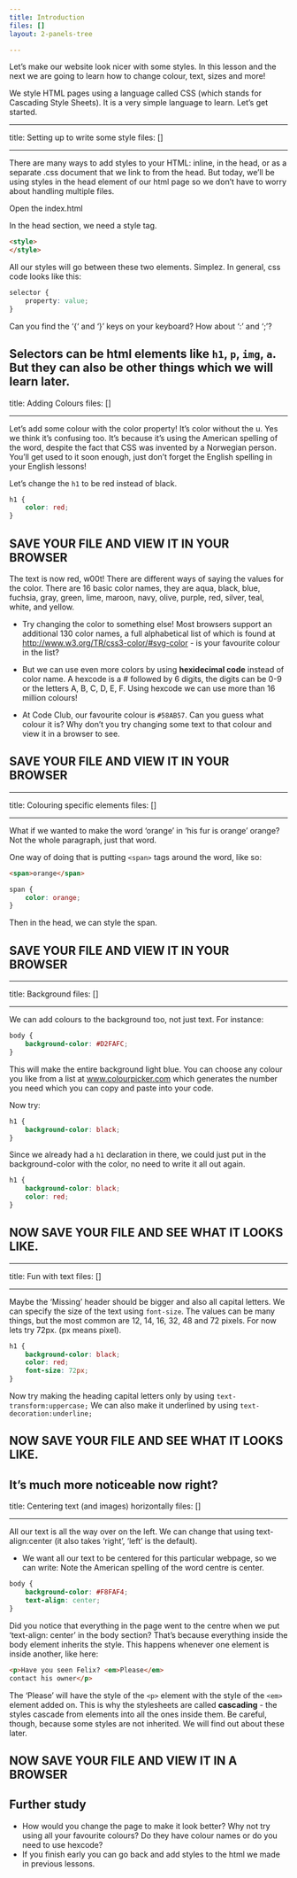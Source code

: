 ```yaml
---
title: Introduction
files: []
layout: 2-panels-tree

---
```

Let’s make our website look nicer with some styles. In this lesson and the next we are going to learn how to change colour, text, sizes and more!

We style HTML pages using a language called CSS (which stands for Cascading Style Sheets). It is a very simple language to learn. Let’s get started.

---
title: Setting up to write some style
files: []

---
There are many ways to add styles to your HTML: inline, in the head, or as a separate .css document that we link to from the head. But today, we’ll be using styles in the head element of our html page so we don’t have to worry about handling multiple files.

Open the index.html

In the head section, we need a style tag.

```html
<style>
</style>
```

All our styles will go between these two elements. Simplez. In general, css code looks like this:

```css
selector {
    property: value;
}
```

Can you find the ‘{‘ and ‘}’ keys on your keyboard?
How about ‘:’ and ‘;’?

Selectors can be html elements like `h1`, `p`, `img`, `a`. But they can also be other things which we will learn later.
---
title: Adding Colours
files: []

---
Let’s add some colour with the color property! It’s color without the u. Yes we think it’s confusing too. It’s because it’s using the American spelling of the word, despite the fact that CSS was invented by a Norwegian person. You’ll get used to it soon enough, just don’t forget the English spelling in your English lessons!

Let’s change the `h1` to be red instead of black.

```css
h1 {
    color: red;
}
```

## SAVE YOUR FILE AND VIEW IT IN YOUR BROWSER

The text is now red, w00t! There are different ways of saying the values for the color. There are 16 basic color names, they are aqua, black, blue, fuchsia, gray, green, lime, maroon, navy, olive, purple, red, silver, teal, white, and yellow.

* Try changing the color to something else!
Most browsers support an additional 130 color names, a full alphabetical list of which is found at http://www.w3.org/TR/css3-color/#svg-color - is your favourite colour in the list?

* But we can use even more colors by using **hexidecimal code** instead of color name. A hexcode is a # followed by 6 digits, the digits can be 0-9 or the letters A, B, C, D, E, F. Using hexcode we can use more than 16 million colours!

* At Code Club, our favourite colour is `#58AB57`. Can you guess what colour it is? Why don’t you try changing some text to that colour and view it in a browser to see.

## SAVE YOUR FILE AND VIEW IT IN YOUR BROWSER
---
title: Colouring specific elements
files: []

---
What if we wanted to make the word ‘orange’ in ‘his fur is orange’ orange? Not the whole paragraph, just that word.

One way of doing that is putting `<span>` tags around the word, like so:

```html
<span>orange</span>
```

```css
span {
    color: orange;
}
```

Then in the head, we can style the span.

## SAVE YOUR FILE AND VIEW IT IN YOUR BROWSER
---
title: Background
files: []

---
We can add colours to the background too, not just text. For instance:

```css
body {
    background-color: #D2FAFC;
}
```

This will make the entire background light blue. You can choose any colour you like from a list at www.colourpicker.com which generates the number you need which you can copy and paste into your code.

Now try:

```css
h1 {
    background-color: black;
}
```

Since we already had a `h1` declaration in there, we could just put in the background-color with the color, no need to write it all out again.

```css
h1 {
    background-color: black;
    color: red;
}
```

## NOW SAVE YOUR FILE AND SEE WHAT IT LOOKS LIKE.
---
title: Fun with text
files: []

---
Maybe the ‘Missing’ header should be bigger and also all capital letters. We can specify the size of the text using `font-size`. The values can be many things, but the most common are 12, 14, 16, 32, 48 and 72 pixels. For now lets try 72px. (px means pixel).

```css
h1 {
    background-color: black;
    color: red;
    font-size: 72px;
}
```

Now try making the heading capital letters only by using `text-transform:uppercase;` We can also make it underlined by using `text-decoration:underline;`

## NOW SAVE YOUR FILE AND SEE WHAT IT LOOKS LIKE.

It’s much more noticeable now right?
---
title: Centering text (and images) horizontally
files: []

---
All our text is all the way over on the left. We can change that using text-align:center (it also takes ‘right’, ‘left’ is the default).

* We want all our text to be centered for this particular webpage, so we can write: Note the American spelling of the word centre is center.

```css
body {
    background-color: #F8FAF4;
    text-align: center;
}
```
Did you notice that everything in the page went to the centre when we put ‘text-align: center’ in the body section? That’s because everything inside the body element inherits the style. This happens whenever one element is inside another, like here:

```html
<p>Have you seen Felix? <em>Please</em> 
contact his owner</p>
```

The ‘Please’ will have the style of the `<p>` element with the style of the `<em>` element added on. This is why the stylesheets are called **cascading** - the styles cascade from elements into all the ones inside them. Be careful, though, because some styles are not inherited. We will find out about these later.

## NOW SAVE YOUR FILE AND VIEW IT IN A BROWSER

## Further study
* How would you change the page to make it look better? Why not try using all your favourite colours? Do they have colour names or do you need to use hexcode?
* If you finish early you can go back and add styles to the html we made in previous lessons.
